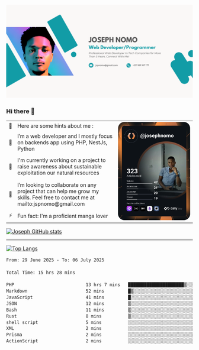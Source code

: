 ![Banner of my profile!](/Joseph_NOMO_NEW.png "Banner")

### Hi there 👋

<!--- | --  | 👋  | Here are some hints about me :                                                                                                 | <td rowspan=6><img src="/devcard.svg" width="400" alt="Joseph NOMO's Dev Card"/></td> |
| --- | --- | ------------------------------------------------------------------------------------------------------------------------------ | ------------------------------------------------------------------------------------- |
| --  | 🔭  | I’m a web developer and I mostly focus on backends app using PHP, NestJs, Python                                               |
| --  | 🦁  | I'm currently working on a project to raise awareness about sustainable exploitation our natural resources                     |
| --  | 👯  | I’m looking to collaborate on any project that can help me grow my skills. Feel free to contact me at mailto:jspnomo@gmail.com |
| --  | ⚡  | Fun fact: I'm a proficient manga lover                                                                                         |
--->

<table>
    <tr>
        <td width="1%">👋</td>
        <td width="55%">Here are some hints about me :</td>
        <td rowspan=6 width="44%"><img src="/devcard.svg" width="400" alt="Joseph NOMO's Dev Card"/></td>
    </tr>
    <tr>
        <td>🔭</td>
        <td>I’m a web developer and I mostly focus on backends app using PHP, NestJs, Python</td>
    </tr>
    <tr>
        <td>🦁</td>
        <td>I'm currently working on a project to raise awareness about sustainable exploitation our natural resources</td>
    </tr>
    <tr>
        <td>👯</td>
        <td>I’m looking to collaborate on any project that can help me grow my skills. Feel free to contact me at mailto:jspnomo@gmail.com</td>
    </tr>
    <tr>
        <td>⚡</td>
        <td>Fun fact: I'm a proficient manga lover</td>
    </tr>

</table>

[![Joseph GitHub stats](https://github-readme-stats-seven-sigma-53.vercel.app/api?username=Jspascal)](https://github.com/Jspascal/github-readme-stats)

---

[![Top Langs](https://github-readme-stats-seven-sigma-53.vercel.app/api/top-langs/?username=Jspascal&layout=compact)](https://github.com/Jspascal/github-readme-stats)

<!--START_SECTION:waka-->

```txt
From: 29 June 2025 - To: 06 July 2025

Total Time: 15 hrs 28 mins

PHP                           13 hrs 7 mins   █████████████████████▒░░░   84.77 %
Markdown                      52 mins         █▒░░░░░░░░░░░░░░░░░░░░░░░   05.64 %
JavaScript                    41 mins         █░░░░░░░░░░░░░░░░░░░░░░░░   04.50 %
JSON                          12 mins         ▒░░░░░░░░░░░░░░░░░░░░░░░░   01.40 %
Bash                          11 mins         ▒░░░░░░░░░░░░░░░░░░░░░░░░   01.19 %
Rust                          8 mins          ▒░░░░░░░░░░░░░░░░░░░░░░░░   00.87 %
shell script                  5 mins          ░░░░░░░░░░░░░░░░░░░░░░░░░   00.59 %
XML                           2 mins          ░░░░░░░░░░░░░░░░░░░░░░░░░   00.29 %
Prisma                        2 mins          ░░░░░░░░░░░░░░░░░░░░░░░░░   00.25 %
ActionScript                  2 mins          ░░░░░░░░░░░░░░░░░░░░░░░░░   00.24 %
```

<!--END_SECTION:waka-->
